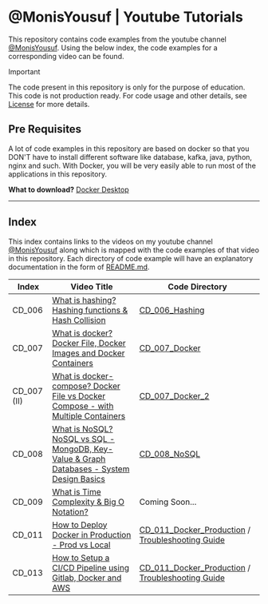# @MonisYousuf | Youtube Tutorials
This repository contains code examples from the youtube channel [@MonisYousuf](https://www.youtube.com/@MonisYousuf). Using the below index, the code examples for a corresponding video can be found.

> [!IMPORTANT]  
> The code present in this repository is only for the purpose of education. This code is not production ready. 
> For code usage and other details, see [License](./LICENSE) for more details.

## Pre Requisites
A lot of code examples in this repository are based on docker so that you DON'T have to install different software like
database, kafka, java, python, nginx and such. With Docker, you will be very easily able to run most of the applications
in this repository.

**What to download?** [Docker Desktop](https://www.docker.com/products/docker-desktop/)

___

## Index
This index contains links to the videos on my youtube channel [@MonisYousuf](https://www.youtube.com/@MonisYousuf) along
which is mapped with the code examples of that video in this repository. Each directory of code example will have an explanatory 
documentation in the form of [README.md](README.md).

| Index       | Video Title                                                                                                                              | Code Directory                                                                                                                  |
|-------------|------------------------------------------------------------------------------------------------------------------------------------------|---------------------------------------------------------------------------------------------------------------------------------|
| CD_006      | [What is hashing? Hashing functions & Hash Collision](https://www.youtube.com/watch?v=pMM9cIAFAug)                                       | [CD_006_Hashing](./CD_006_hashing/)                                                                                             |
| CD_007      | [What is docker? Docker File, Docker Images and Docker Containers](https://www.youtube.com/watch?v=k29FmUcihSA)                          | [CD_007_Docker](./CD_007_docker/)                                                                                               |
| CD_007 (II) | [What is docker-compose? Docker File vs Docker Compose - with Multiple Containers](https://www.youtube.com/watch?v=BTXfR76WmCw)          | [CD_007_Docker_2](./CD_007_docker_2/)                                                                                           |
| CD_008      | [What is NoSQL? NoSQL vs SQL - MongoDB, Key-Value & Graph Databases - System Design Basics](https://www.youtube.com/watch?v=cz-Z77UxzD8) | [CD_008_NoSQL](./CD_008_NoSQL/)                                                                                                 |
| CD_009      | [What is Time Complexity & Big O Notation?](https://www.youtube.com/watch?v=UCyLiEp-t6w)                                                 | Coming Soon...                                                                                                                  |
| CD_011      | [How to Deploy Docker in Production - Prod vs Local](https://youtu.be/9xS_Ss_JGbY)                                                       | [CD_011_Docker_Production](./CD_011_docker_production) / [Troubleshooting Guide](./CD_011_docker_production/TROUBLESHOOTING.md) |
| CD_013      | [How to Setup a CI/CD Pipeline using Gitlab, Docker and AWS](https://youtu.be/P4edXVeZq08)                                               | [CD_011_Docker_Production](./CD_011_docker_production) / [Troubleshooting Guide](./CD_011_docker_production/TROUBLESHOOTING.md) |